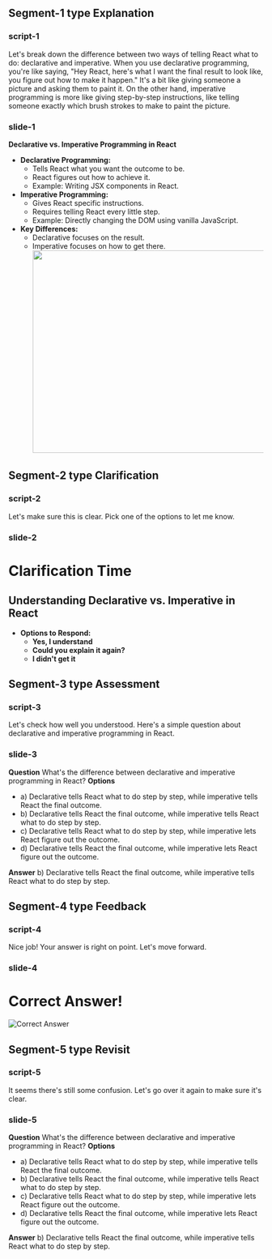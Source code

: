 ## Segment-1 type Explanation

### script-1

Let's break down the difference between two ways of telling React what to do: declarative and imperative. When you use declarative programming, you're like saying, "Hey React, here's what I want the final result to look like, you figure out how to make it happen." It's a bit like giving someone a picture and asking them to paint it. On the other hand, imperative programming is more like giving step-by-step instructions, like telling someone exactly which brush strokes to make to paint the picture.

### slide-1

**Declarative vs. Imperative Programming in React**

- **Declarative Programming:**
  - Tells React what you want the outcome to be.
  - React figures out how to achieve it.
  - Example: Writing JSX components in React.
- **Imperative Programming:**
  - Gives React specific instructions.
  - Requires telling React every little step.
  - Example: Directly changing the DOM using vanilla JavaScript.
- **Key Differences:**
  - Declarative focuses on the result.
  - Imperative focuses on how to get there.
    <img src="https://i.imgur.com/Zl5ZXPu.png" style="height:10vh; width:20vh; object-fit:contain" />

## Segment-2 type Clarification

### script-2

Let's make sure this is clear. Pick one of the options to let me know.

### slide-2

# Clarification Time

## Understanding Declarative vs. Imperative in React

- **Options to Respond:**
  - **Yes, I understand**
  - **Could you explain it again?**
  - **I didn't get it**

## Segment-3 type Assessment

### script-3

Let's check how well you understood. Here's a simple question about declarative and imperative programming in React.

### slide-3

**Question**
What's the difference between declarative and imperative programming in React?
**Options**

- a) Declarative tells React what to do step by step, while imperative tells React the final outcome.
- b) Declarative tells React the final outcome, while imperative tells React what to do step by step.
- c) Declarative tells React what to do step by step, while imperative lets React figure out the outcome.
- d) Declarative tells React the final outcome, while imperative lets React figure out the outcome.

**Answer**
b) Declarative tells React the final outcome, while imperative tells React what to do step by step.

## Segment-4 type Feedback

### script-4

Nice job! Your answer is right on point. Let's move forward.

### slide-4

# Correct Answer!

![Correct Answer](https://img.freepik.com/premium-vector/student-get-right-answer-illustration_561940-7.jpg)

## Segment-5 type Revisit

### script-5

It seems there's still some confusion. Let's go over it again to make sure it's clear.

### slide-5

**Question**
What's the difference between declarative and imperative programming in React?
**Options**

- a) Declarative tells React what to do step by step, while imperative tells React the final outcome.
- b) Declarative tells React the final outcome, while imperative tells React what to do step by step.
- c) Declarative tells React what to do step by step, while imperative lets React figure out the outcome.
- d) Declarative tells React the final outcome, while imperative lets React figure out the outcome.

**Answer**
b) Declarative tells React the final outcome, while imperative tells React what to do step by step.
